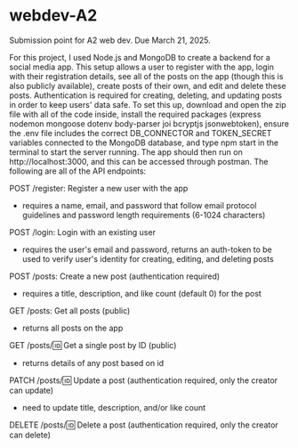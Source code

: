 # webdev-A2
Submission point for A2 web dev. Due March 21, 2025.

For this project, I used Node.js and MongoDB to create a backend for a social media app. This setup allows a user to register with the app, login with their registration details, see all of the posts on the app (though this is also publicly available), create posts of their own, and edit and delete these posts. Authentication is required for creating, deleting, and updating posts in order to keep users' data safe. To set this up, download and open the zip file with all of the code inside, install the required packages (express nodemon mongoose dotenv body-parser joi bcryptjs jsonwebtoken), ensure the .env file includes the correct DB_CONNECTOR and TOKEN_SECRET variables connected to the MongoDB database, and type npm start in the terminal to start the server running. The app should then run on http://localhost:3000, and this can be accessed through postman. The following are all of the API endpoints:

POST /register: Register a new user with the app
  - requires a name, email, and password that follow email protocol guidelines and password length requirements (6-1024 characters)

POST /login: Login with an existing user
  - requires the user's email and password, returns an auth-token to be used to verify user's identity for creating, editing, and deleting posts

POST /posts: Create a new post (authentication required)
  - requires a title, description, and like count (default 0) for the post

GET /posts: Get all posts (public)
  - returns all posts on the app

GET /posts/:id: Get a single post by ID (public)
  - returns details of any post based on id

PATCH /posts/:id: Update a post (authentication required, only the creator can update)
  - need to update title, description, and/or like count
    
DELETE /posts/:id: Delete a post (authentication required, only the creator can delete)



